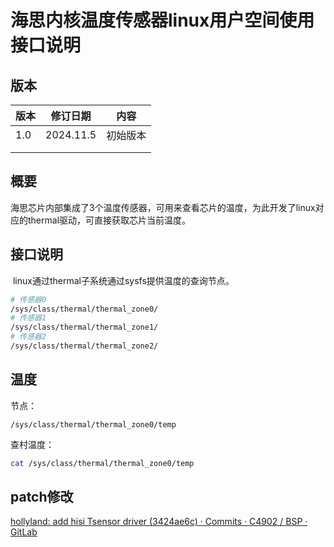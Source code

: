 # 海思内核温度传感器linux用户空间使用接口说明

## 版本

| 版本 | 修订日期  | 内容     |
| ---- | --------- | -------- |
| 1.0  | 2024.11.5 | 初始版本 |
|      |           |          |
|      |           |          |

## 概要

​		海思芯片内部集成了3个温度传感器，可用来查看芯片的温度，为此开发了linux对应的thermal驱动，可直接获取芯片当前温度。

## 接口说明

​		linux通过thermal子系统通过sysfs提供温度的查询节点。

```sh
# 传感器0
/sys/class/thermal/thermal_zone0/
# 传感器1
/sys/class/thermal/thermal_zone1/
# 传感器2
/sys/class/thermal/thermal_zone2/
```

## 温度

节点：

```
/sys/class/thermal/thermal_zone0/temp
```

查村温度：

```sh
cat /sys/class/thermal/thermal_zone0/temp
```

## patch修改

[hollyland: add hisi Tsensor driver (3424ae6c) · Commits · C4902 / BSP · GitLab](http://192.168.2.88/c4902/bsp/commit/3424ae6c38dc300c74330411d0bdd8a639e8588f)